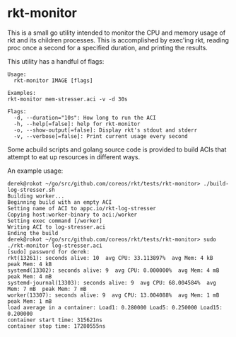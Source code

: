 # rkt-monitor

This is a small go utility intended to monitor the CPU and memory usage of rkt
and its children processes. This is accomplished by exec'ing rkt, reading proc
once a second for a specified duration, and printing the results.

This utility has a handful of flags:

```
Usage:
  rkt-monitor IMAGE [flags]

Examples:
rkt-monitor mem-stresser.aci -v -d 30s

Flags:
  -d, --duration="10s": How long to run the ACI
  -h, --help[=false]: help for rkt-monitor
  -o, --show-output[=false]: Display rkt's stdout and stderr
  -v, --verbose[=false]: Print current usage every second
```

Some acbuild scripts and golang source code is provided to build ACIs that
attempt to eat up resources in different ways.

An example usage:

```
derek@rokot ~/go/src/github.com/coreos/rkt/tests/rkt-monitor> ./build-log-stresser.sh 
Building worker...
Beginning build with an empty ACI
Setting name of ACI to appc.io/rkt-log-stresser
Copying host:worker-binary to aci:/worker
Setting exec command [/worker]
Writing ACI to log-stresser.aci
Ending the build
derek@rokot ~/go/src/github.com/coreos/rkt/tests/rkt-monitor> sudo ./rkt-monitor log-stresser.aci 
[sudo] password for derek: 
rkt(13261): seconds alive: 10  avg CPU: 33.113897%  avg Mem: 4 kB  peak Mem: 4 kB
systemd(13302): seconds alive: 9  avg CPU: 0.000000%  avg Mem: 4 mB  peak Mem: 4 mB
systemd-journal(13303): seconds alive: 9  avg CPU: 68.004584%  avg Mem: 7 mB  peak Mem: 7 mB
worker(13307): seconds alive: 9  avg CPU: 13.004088%  avg Mem: 1 mB  peak Mem: 1 mB
load average in a container: Load1: 0.280000 Load5: 0.250000 Load15: 0.200000
container start time: 315621ns
container stop time: 17280555ns
```
